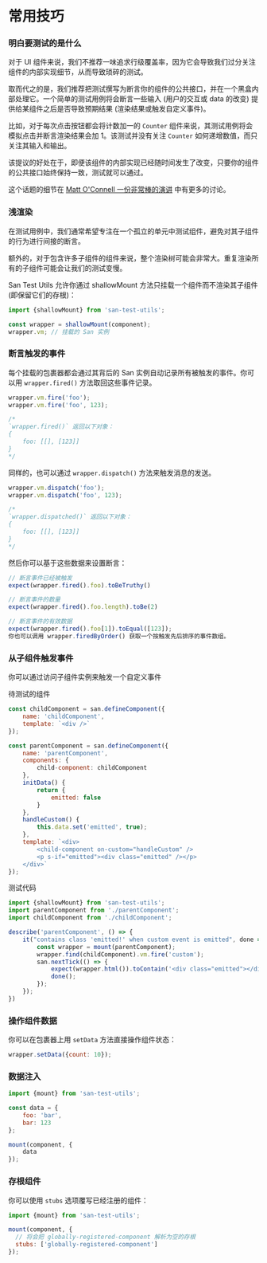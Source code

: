 # 常用技巧

### 明白要测试的是什么

对于 UI 组件来说，我们不推荐一味追求行级覆盖率，因为它会导致我们过分关注组件的内部实现细节，从而导致琐碎的测试。

取而代之的是，我们推荐把测试撰写为断言你的组件的公共接口，并在一个黑盒内部处理它。一个简单的测试用例将会断言一些输入 (用户的交互或 data 的改变) 提供给某组件之后是否导致预期结果 (渲染结果或触发自定义事件)。

比如，对于每次点击按钮都会将计数加一的 `Counter` 组件来说，其测试用例将会模拟点击并断言渲染结果会加 1。该测试并没有关注 `Counter` 如何递增数值，而只关注其输入和输出。

该提议的好处在于，即便该组件的内部实现已经随时间发生了改变，只要你的组件的公共接口始终保持一致，测试就可以通过。

这个话题的细节在 [Matt O'Connell 一份非常棒的演讲](https://www.youtube.com/watch?v=OIpfWTThrK8) 中有更多的讨论。

### 浅渲染

在测试用例中，我们通常希望专注在一个孤立的单元中测试组件，避免对其子组件的行为进行间接的断言。

额外的，对于包含许多子组件的组件来说，整个渲染树可能会非常大。重复渲染所有的子组件可能会让我们的测试变慢。

San Test Utils 允许你通过 shallowMount 方法只挂载一个组件而不渲染其子组件 (即保留它们的存根)：

```js
import {shallowMount} from 'san-test-utils';

const wrapper = shallowMount(component);
wrapper.vm; // 挂载的 San 实例
```

### 断言触发的事件

每个挂载的包裹器都会通过其背后的 San 实例自动记录所有被触发的事件。你可以用 `wrapper.fired()` 方法取回这些事件记录。

```js
wrapper.vm.fire('foo');
wrapper.vm.fire('foo', 123);

/*
`wrapper.fired()` 返回以下对象：
{
    foo: [[], [123]]
}
*/
```

同样的，也可以通过 `wrapper.dispatch()` 方法来触发消息的发送。

```js
wrapper.vm.dispatch('foo');
wrapper.vm.dispatch('foo', 123);

/*
`wrapper.dispatched()` 返回以下对象：
{
    foo: [[], [123]]
}
*/
```

然后你可以基于这些数据来设置断言：

```js
// 断言事件已经被触发
expect(wrapper.fired().foo).toBeTruthy()

// 断言事件的数量
expect(wrapper.fired().foo.length).toBe(2)

// 断言事件的有效数据
expect(wrapper.fired().foo[1]).toEqual([123]);
你也可以调用 wrapper.firedByOrder() 获取一个按触发先后排序的事件数组。
```

### 从子组件触发事件

你可以通过访问子组件实例来触发一个自定义事件

待测试的组件

```js
const childComponent = san.defineComponent({
    name: 'childComponent',
    template: `<div />`
});

const parentComponent = san.defineComponent({
    name: 'parentComponent',
    components: {
        child-component: childComponent
    },
    initData() {
        return {
            emitted: false
        }
    },
    handleCustom() {
        this.data.set('emitted', true);
    },
    template: `<div>
        <child-component on-custom="handleCustom" />
        <p s-if="emitted"><div class="emitted" /></p>
    </div>`
});
```

测试代码

```js
import {shallowMount} from 'san-test-utils';
import parentComponent from './parentComponent';
import childComponent from './childComponent';

describe('parentComponent', () => {
    it("contains class 'emitted!' when custom event is emitted", done => {
        const wrapper = mount(parentComponent);
        wrapper.find(childComponent).vm.fire('custom');
        san.nextTick(() => {
            expect(wrapper.html()).toContain('<div class="emitted"></div>');
            done();
        });
    });
})
```

### 操作组件数据

你可以在包裹器上用 `setData` 方法直接操作组件状态：

```js
wrapper.setData({count: 10});
```

### 数据注入

```js
import {mount} from 'san-test-utils';

const data = {
    foo: 'bar',
    bar: 123
};

mount(component, {
    data
});
```

### 存根组件

你可以使用 `stubs` 选项覆写已经注册的组件：

```js
import {mount} from 'san-test-utils';

mount(component, {
  // 将会把 globally-registered-component 解析为空的存根
  stubs: ['globally-registered-component']
});
```
